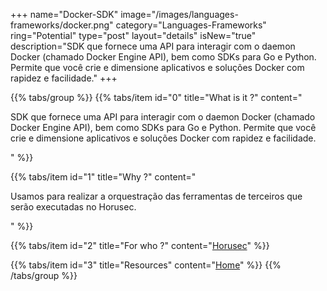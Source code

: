+++
name="Docker-SDK"
image="/images/languages-frameworks/docker.png"
category="Languages-Frameworks"
ring="Potential"
type="post"
layout="details"
isNew="true"
description="SDK que fornece uma API para interagir com o daemon Docker (chamado Docker Engine API), bem como SDKs para Go e Python. Permite que você crie e dimensione aplicativos e soluções Docker com rapidez e facilidade."
+++

{{% tabs/group %}}
  {{% tabs/item id="0" title="What is it ?" content="<p>SDK que fornece uma API para interagir com o daemon Docker (chamado Docker Engine API), bem como SDKs para Go e Python. Permite que você crie e dimensione aplicativos e soluções Docker com rapidez e facilidade.</p>" %}}
  
  {{% tabs/item id="1" title="Why ?" content="<p>Usamos para realizar a orquestração das ferramentas de terceiros que serão executadas no Horusec.</p>" %}}
  
  {{% tabs/item id="2" title="For who ?" content="<a href='https://horusec.io/site/'>Horusec</a>" %}}

  {{% tabs/item id="3" title="Resources" content="<a href='https://docs.docker.com/engine/api/sdk/'>Home</a>" %}}
{{% /tabs/group %}}